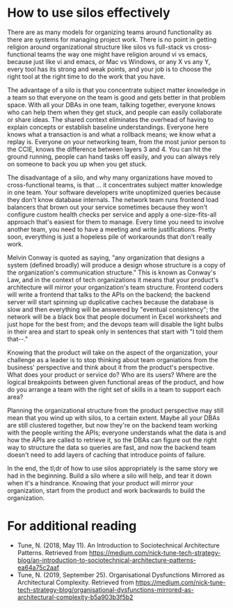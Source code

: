 # How to use silos effectively

There are as many models for organizing teams around functionality as there are
systems for managing project work. There is no point in getting religion around
organizational structure like silos vs full-stack vs cross-functional teams the 
way one might have religion around vi vs emacs, because just like vi and emacs, 
or Mac vs Windows, or any X vs any Y, every tool has its strong and weak points, 
and your job is to choose the right tool at the right time to do the work that you have.

The advantage of a silo is that you concentrate subject matter knowledge in a team
so that everyone on the team is good and gets better in that problem space. With 
all your DBAs in one team,
talking together, everyone knows who can help them when they get stuck, and people
can easily collaborate or share ideas. The shared context eliminates the overhead 
of having to explain concepts or establish baseline understandings. Everyone here
knows what a transaction is and what a rollback means; we know what a replay is. 
Everyone on your networking team, from the most junior person to the CCIE, knows
the difference between layers 3 and 4. You can hit the ground running, people
can hand tasks off easily, and you can always rely on someone to back you up 
when you get stuck.

The disadvantage of a silo, and why many organizations have moved to 
cross-functional teams, is that ... it concentrates subject matter knowledge
in one team. Your software developers write unoptimized queries because they 
don't know database internals. The network team runs frontend load balancers 
that brown out your service sometimes because they won't configure custom health 
checks per service and apply a one-size-fits-all approach that's easiest for
them to manage. Every time you need to involve another team, you need to 
have a meeting and write justifications.
Pretty soon, everything is just a hopeless pile of workarounds that don't
really work.

Melvin Conway is quoted as saying, "any organization that designs a system 
(defined broadly) will produce a design whose structure is a copy of the 
organization's communication structure." This is known as Conway's Law, and in
the context of tech organizations it means that your product's architecture 
will mirror your organization's team structure. Frontend coders will write
a frontend that talks to the APIs on the backend; the backend server will
start spinning up duplicative caches because the database is slow and then everything will
be answered by "eventual consistency"; the network will be a black box that people
document in Excel worksheets and just hope for the best from; and the devops team 
will disable the light bulbs in their area and start to speak only in 
sentences that start with "I told them that--." 

Knowing that the product will take on the aspect of the organization, your
challenge as a leader is to stop thinking about team organiations from the
business' perspective and think about it from the product's perspective. What does
your product or service do? Who are its users? Where are the logical breakpoints
between given functional areas of the product, and how do you arrange a team with
the right set of skills in a team to support each area? 

Planning the organizational structure from the product perspective may still mean
that you wind up with silos, to a certain extent. Maybe all your DBAs are still
clustered together, but now they're on the backend team working with the people
writing the APIs; everyone understands what the data is and how the APIs are
called to retrieve it, so the DBAs can figure out the
right way to structure the data so queries are fast, and now the backend team 
doesn't need to add layers of caching that introduce points of failure. 

In the end, the tl;dr of how to use silos appropriately is the same story we
had in the beginning. Build a silo where a silo will help,
and tear it down when it's a hindrance. Knowing that your product will mirror your
organization, start from the product and work backwards to build the organization.


# For additional reading

* Tune, N. (2018, May 11). An Introduction to Sociotechnical Architecture Patterns. Retrieved from https://medium.com/nick-tune-tech-strategy-blog/an-introduction-to-sociotechnical-architecture-patterns-ea64a75c2aaf
* Tune, N. (2019, September 25). Organisational Dysfunctions Mirrored as Architectural Complexity. Retrieved from https://medium.com/nick-tune-tech-strategy-blog/organisational-dysfunctions-mirrored-as-architectural-complexity-b5a903b3f5b2

